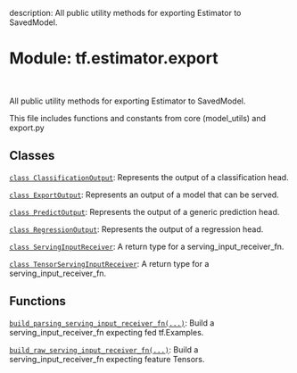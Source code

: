 description: All public utility methods for exporting Estimator to SavedModel.

<div itemscope itemtype="http://developers.google.com/ReferenceObject">
<meta itemprop="name" content="tf.estimator.export" />
<meta itemprop="path" content="Stable" />
</div>

# Module: tf.estimator.export

<!-- Insert buttons and diff -->

<table class="tfo-notebook-buttons tfo-api nocontent" align="left">

</table>



All public utility methods for exporting Estimator to SavedModel.


This file includes functions and constants from core (model_utils) and export.py

## Classes

[`class ClassificationOutput`](../../tf/estimator/export/ClassificationOutput.md): Represents the output of a classification head.

[`class ExportOutput`](../../tf/estimator/export/ExportOutput.md): Represents an output of a model that can be served.

[`class PredictOutput`](../../tf/estimator/export/PredictOutput.md): Represents the output of a generic prediction head.

[`class RegressionOutput`](../../tf/estimator/export/RegressionOutput.md): Represents the output of a regression head.

[`class ServingInputReceiver`](../../tf/estimator/export/ServingInputReceiver.md): A return type for a serving_input_receiver_fn.

[`class TensorServingInputReceiver`](../../tf/estimator/export/TensorServingInputReceiver.md): A return type for a serving_input_receiver_fn.

## Functions

[`build_parsing_serving_input_receiver_fn(...)`](../../tf/estimator/export/build_parsing_serving_input_receiver_fn.md): Build a serving_input_receiver_fn expecting fed tf.Examples.

[`build_raw_serving_input_receiver_fn(...)`](../../tf/estimator/export/build_raw_serving_input_receiver_fn.md): Build a serving_input_receiver_fn expecting feature Tensors.


